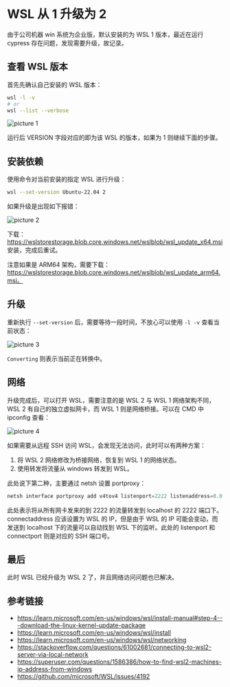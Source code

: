 # WSL 从 1 升级为 2

由于公司机器 win 系统为企业版，默认安装的为 WSL 1 版本，最近在运行 cypress 存在问题，发现需要升级，故记录。

## 查看 WSL 版本

首先先确认自己安装的 WSL 版本：

```bash
wsl -l -v
# or
wsl --list --verbose
```

![picture 1](/image/blog-wsl-upgrade-26.png)

运行后 VERSION 字段对应的即为该 WSL 的版本，如果为 1 则继续下面的步骤。

## 安装依赖

使用命令对当前安装的指定 WSL 进行升级：

```bash
wsl --set-version Ubuntu-22.04 2
```

如果升级是出现如下报错：

![picture 2](/image/blog-wsl-upgrade-21.png)

下载： https://wslstorestorage.blob.core.windows.net/wslblob/wsl_update_x64.msi 安装，完成后重试。

注意如果是 ARM64 架构，需要下载：https://wslstorestorage.blob.core.windows.net/wslblob/wsl_update_arm64.msi。

## 升级

重新执行 `--set-version` 后，需要等待一段时间，不放心可以使用 `-l -v` 查看当前状态：

![picture 3](/image/blog-wsl-upgrade-27.png)

`Converting` 则表示当前正在转换中。

## 网络

升级完成后，可以打开 WSL，需要注意的是 WSL 2 与 WSL 1 网络架构不同，WSL 2 有自己的独立虚拟网卡，而 WSL 1 则是网络桥接。可以在 CMD 中 ipconfig 查看：

![picture 4](/image/blog-wsl-upgrade-93.png)

如果需要从远程 SSH 访问 WSL，会发现无法访问，此时可以有两种方案：

1. 将 WSL 2 网络修改为桥接网络，恢复到 WSL 1 的网络状态。
2. 使用转发将流量从 windows 转发到 WSL。

此处说下第二种，主要通过 netsh 设置 portproxy：

```powershell
netsh interface portproxy add v4tov4 listenport=2222 listenaddress=0.0.0.0 connectport=2222 connectaddress=localhost
```

此处表示将从所有网卡发来的到 2222 的流量转发到 localhost 的 2222 端口下。connectaddress 应该设置为 WSL 的 IP，但是由于 WSL 的 IP 可能会变动，而发送到 localhost 下的流量可以自动找到 WSL 下的监听。此处的 listenport 和 connectport 则是对应的 SSH 端口号。

## 最后

此时 WSL 已经升级为 WSL 2 了，并且网络访问问题也已解决。

## 参考链接

-   https://learn.microsoft.com/en-us/windows/wsl/install-manual#step-4---download-the-linux-kernel-update-package
-   https://learn.microsoft.com/en-us/windows/wsl/install
-   https://learn.microsoft.com/en-us/windows/wsl/networking
-   https://stackoverflow.com/questions/61002681/connecting-to-wsl2-server-via-local-network
-   https://superuser.com/questions/1586386/how-to-find-wsl2-machines-ip-address-from-windows
-   https://github.com/microsoft/WSL/issues/4192
